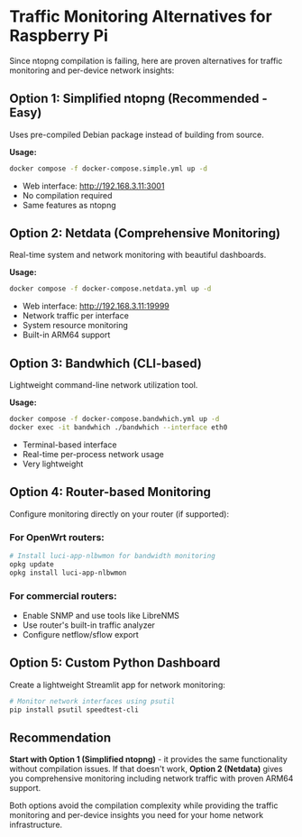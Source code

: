 # Traffic Monitoring Alternatives for Raspberry Pi

Since ntopng compilation is failing, here are proven alternatives for traffic monitoring and per-device network insights:

## Option 1: Simplified ntopng (Recommended - Easy)
Uses pre-compiled Debian package instead of building from source.

**Usage:**
```bash
docker compose -f docker-compose.simple.yml up -d
```
- Web interface: http://192.168.3.11:3001
- No compilation required
- Same features as ntopng

## Option 2: Netdata (Comprehensive Monitoring)
Real-time system and network monitoring with beautiful dashboards.

**Usage:**
```bash
docker compose -f docker-compose.netdata.yml up -d
```
- Web interface: http://192.168.3.11:19999
- Network traffic per interface
- System resource monitoring
- Built-in ARM64 support

## Option 3: Bandwhich (CLI-based)
Lightweight command-line network utilization tool.

**Usage:**
```bash
docker compose -f docker-compose.bandwhich.yml up -d
docker exec -it bandwhich ./bandwhich --interface eth0
```
- Terminal-based interface
- Real-time per-process network usage
- Very lightweight

## Option 4: Router-based Monitoring
Configure monitoring directly on your router (if supported):

### For OpenWrt routers:
```bash
# Install luci-app-nlbwmon for bandwidth monitoring
opkg update
opkg install luci-app-nlbwmon
```

### For commercial routers:
- Enable SNMP and use tools like LibreNMS
- Use router's built-in traffic analyzer
- Configure netflow/sflow export

## Option 5: Custom Python Dashboard
Create a lightweight Streamlit app for network monitoring:

```bash
# Monitor network interfaces using psutil
pip install psutil speedtest-cli
```

## Recommendation

**Start with Option 1 (Simplified ntopng)** - it provides the same functionality without compilation issues. If that doesn't work, **Option 2 (Netdata)** gives you comprehensive monitoring including network traffic with proven ARM64 support.

Both options avoid the compilation complexity while providing the traffic monitoring and per-device insights you need for your home network infrastructure.
